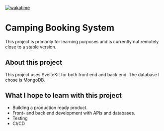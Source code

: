 [![wakatime](https://wakatime.com/badge/user/fcf09b34-3e52-435a-8e43-d39b7209274c/project/40466a06-40ef-4098-9b33-25311ec95c79.svg)](https://wakatime.com/badge/user/fcf09b34-3e52-435a-8e43-d39b7209274c/project/40466a06-40ef-4098-9b33-25311ec95c79)

# Camping Booking System

This project is primarily for learning purposes and is currently not remotely close to a stable version.

## About this project

This project uses SvelteKit for both front end and back end.
The database I chose is MongoDB.

## What I hope to learn with this project

- Building a production ready product.
- Front- and back end development with APIs and databases.
- Testing
- CI/CD
